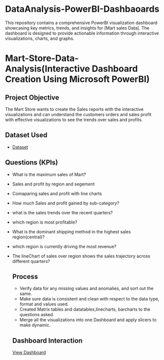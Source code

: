# DataAnalysis-PowerBI-Dashbaoards
This repository contains a comprehensive PowerBI visualization dashboard showcasing key metrics, trends, and insights for [Mart sales Data]. The dashboard is designed to provide actionable information through interactive visualizations, charts, and graphs.

# Mart-Store-Data-Analysis(Interactive Dashboard Creation Using Microsoft PowerBI)

## Project Objective

The Mart Store wants to create the Sales reports with the interactive visualizations and can understand the customers orders and sales profit with effective visualizations to see the trends over sales and profits. 

## Dataset Used
- <a href="https://github.com/RudravaramSandeepKumar/DataAnalysis-PowerBI-Dashbaoards/blob/main/Mart%20Sales%20Data.xlsx">Dataset</a>

## Questions (KPIs)
- What is the maximum sales of Mart?
- Sales and profit by region and segement
- Comaparing sales and profit with line charts
- How much Sales and profit gained by sub-category?
- what is the sales trends over the recent quarters?
- which region is most profitable?
- What is the dominant shipping method in the highest sales region(central)?
- which region is currently driving the most revenue?
- The lineChart of sales over region shows the sales trajectory across different quarters?

  ## Process
  - Verify data for any missing values and anomalies, and sort out the same.
  - Make sure data is consistent and clean with respect to the data type, format and values used.
  - Created Matrix tables and datatables,linecharts, barcharts to the questions asked.
  - Merge all the visualizations into one Dashboard and apply slicers to make dynamic.

  ## Dashboard Interaction
  <a href="https://github.com/RudravaramSandeepKumar/DataAnalysis-PowerBI-Dashbaoards/blob/main/Power%20BI%20Mart%20Sales%20Dashboard.png">View Dashboard<a/>
  
  
